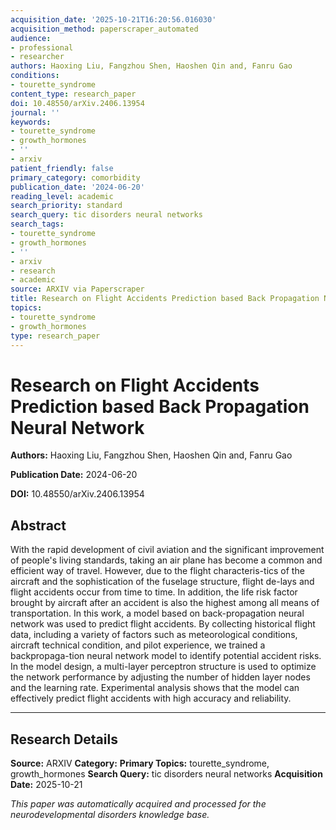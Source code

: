 ```yaml
---
acquisition_date: '2025-10-21T16:20:56.016030'
acquisition_method: paperscraper_automated
audience:
- professional
- researcher
authors: Haoxing Liu, Fangzhou Shen, Haoshen Qin and, Fanru Gao
conditions:
- tourette_syndrome
content_type: research_paper
doi: 10.48550/arXiv.2406.13954
journal: ''
keywords:
- tourette_syndrome
- growth_hormones
- ''
- arxiv
patient_friendly: false
primary_category: comorbidity
publication_date: '2024-06-20'
reading_level: academic
search_priority: standard
search_query: tic disorders neural networks
search_tags:
- tourette_syndrome
- growth_hormones
- ''
- arxiv
- research
- academic
source: ARXIV via Paperscraper
title: Research on Flight Accidents Prediction based Back Propagation Neural Network
topics:
- tourette_syndrome
- growth_hormones
type: research_paper
---
```


# Research on Flight Accidents Prediction based Back Propagation Neural Network

**Authors:** Haoxing Liu, Fangzhou Shen, Haoshen Qin and, Fanru Gao

**Publication Date:** 2024-06-20

**DOI:** 10.48550/arXiv.2406.13954

## Abstract

With the rapid development of civil aviation and the significant improvement of people's living standards, taking an air plane has become a common and efficient way of travel. However, due to the flight characteris-tics of the aircraft and the sophistication of the fuselage structure, flight de-lays and flight accidents occur from time to time. In addition, the life risk factor brought by aircraft after an accident is also the highest among all means of transportation. In this work, a model based on back-propagation neural network was used to predict flight accidents. By collecting historical flight data, including a variety of factors such as meteorological conditions, aircraft technical condition, and pilot experience, we trained a backpropaga-tion neural network model to identify potential accident risks. In the model design, a multi-layer perceptron structure is used to optimize the network performance by adjusting the number of hidden layer nodes and the learning rate. Experimental analysis shows that the model can effectively predict flight accidents with high accuracy and reliability.

---

## Research Details

**Source:** ARXIV
**Category:** 
**Primary Topics:** tourette_syndrome, growth_hormones
**Search Query:** tic disorders neural networks
**Acquisition Date:** 2025-10-21

*This paper was automatically acquired and processed for the neurodevelopmental disorders knowledge base.*
